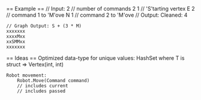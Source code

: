 == Example ==
    // Input:
    2       // number of commands
    2 1     // 'S'tarting vertex
    E 2     // command 1 to 'M'ove
    N 1     // command 2 to 'M'ove
    // Output:
    Cleaned: 4

    // Graph Output: S + (3 * M)
    xxxxxxx
    xxxxMxx
    xxSMMxx
    xxxxxxx


== Ideas ==
    Optimized data-type for unique values:
        HashSet<T> where T is struct => Vertex(int, int)
    
    Robot movement:
        Robot.Move(Command command)
        // includes current
        // includes passed